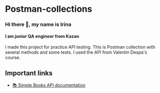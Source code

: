 # Postman-collections
### Hi there 👋, my name is Irina
#### I am junior QA engineer from Kazan
I made this project for practice API testing. This is Postman collection with several methods and some tests. I used the API from Valentin Despa's course. 






## Important links

* [📚 Simple Books API documentation](./simple-books-api.md)
